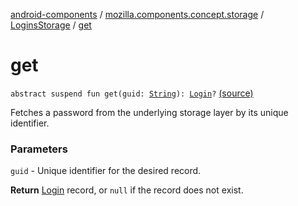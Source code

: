 [android-components](../../index.md) / [mozilla.components.concept.storage](../index.md) / [LoginsStorage](index.md) / [get](./get.md)

# get

`abstract suspend fun get(guid: `[`String`](https://kotlinlang.org/api/latest/jvm/stdlib/kotlin/-string/index.html)`): `[`Login`](../-login/index.md)`?` [(source)](https://github.com/mozilla-mobile/android-components/blob/master/components/concept/storage/src/main/java/mozilla/components/concept/storage/LoginsStorage.kt#L38)

Fetches a password from the underlying storage layer by its unique identifier.

### Parameters

`guid` - Unique identifier for the desired record.

**Return**
[Login](../-login/index.md) record, or `null` if the record does not exist.


